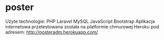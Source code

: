 # poster
Użyte technologie:
PHP Laravel
MySQL
JavaScript
Bootstrap
Aplikacja internetowa przetestowana została na platformie chmurowej Heroku pod adresem: http://posteradm.herokuapp.com/
